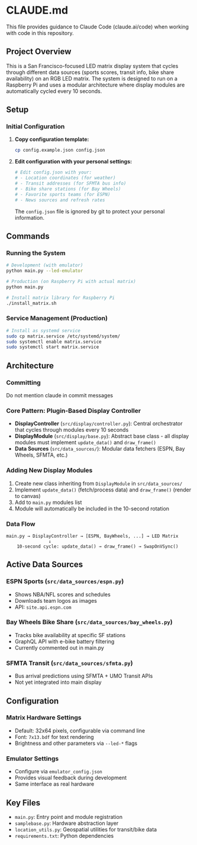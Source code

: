 # CLAUDE.md

This file provides guidance to Claude Code (claude.ai/code) when working with code in this repository.

## Project Overview

This is a San Francisco-focused LED matrix display system that cycles through different data sources (sports scores, transit info, bike share availability) on an RGB LED matrix. The system is designed to run on a Raspberry Pi and uses a modular architecture where display modules are automatically cycled every 10 seconds.

## Setup

### Initial Configuration

1. **Copy configuration template:**
   ```bash
   cp config.example.json config.json
   ```

2. **Edit configuration with your personal settings:**
   ```bash
   # Edit config.json with your:
   # - Location coordinates (for weather)
   # - Transit addresses (for SFMTA bus info)
   # - Bike share stations (for Bay Wheels)
   # - Favorite sports teams (for ESPN)
   # - News sources and refresh rates
   ```

   The `config.json` file is ignored by git to protect your personal information.

## Commands

### Running the System

```bash
# Development (with emulator)
python main.py --led-emulator

# Production (on Raspberry Pi with actual matrix)
python main.py

# Install matrix library for Raspberry Pi
./install_matrix.sh
```

### Service Management (Production)

```bash
# Install as systemd service
sudo cp matrix.service /etc/systemd/system/
sudo systemctl enable matrix.service
sudo systemctl start matrix.service
```

## Architecture

### Committing

Do not mention claude in commit messages

### Core Pattern: Plugin-Based Display Controller

- **DisplayController** (`src/display/controller.py`): Central orchestrator that cycles through modules every 10 seconds
- **DisplayModule** (`src/display/base.py`): Abstract base class - all display modules must implement `update_data()` and `draw_frame()`
- **Data Sources** (`src/data_sources/`): Modular data fetchers (ESPN, Bay Wheels, SFMTA, etc.)

### Adding New Display Modules

1. Create new class inheriting from `DisplayModule` in `src/data_sources/`
2. Implement `update_data()` (fetch/process data) and `draw_frame()` (render to canvas)
3. Add to `main.py` modules list
4. Module will automatically be included in the 10-second rotation

### Data Flow

```
main.py → DisplayController → [ESPN, BayWheels, ...] → LED Matrix
                ↓
    10-second cycle: update_data() → draw_frame() → SwapOnVSync()
```

## Active Data Sources

### ESPN Sports (`src/data_sources/espn.py`)

- Shows NBA/NFL scores and schedules
- Downloads team logos as images
- API: `site.api.espn.com`

### Bay Wheels Bike Share (`src/data_sources/bay_wheels.py`)

- Tracks bike availability at specific SF stations
- GraphQL API with e-bike battery filtering
- Currently commented out in main.py

### SFMTA Transit (`src/data_sources/sfmta.py`)

- Bus arrival predictions using SFMTA + UMO Transit APIs
- Not yet integrated into main display

## Configuration

### Matrix Hardware Settings

- Default: 32x64 pixels, configurable via command line
- Font: `7x13.bdf` for text rendering
- Brightness and other parameters via `--led-*` flags

### Emulator Settings

- Configure via `emulator_config.json`
- Provides visual feedback during development
- Same interface as real hardware

## Key Files

- `main.py`: Entry point and module registration
- `samplebase.py`: Hardware abstraction layer
- `location_utils.py`: Geospatial utilities for transit/bike data
- `requirements.txt`: Python dependencies
